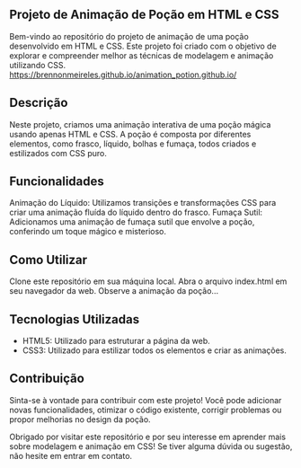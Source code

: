 ## Projeto de Animação de Poção em HTML e CSS
Bem-vindo ao repositório do projeto de animação de uma poção desenvolvido em HTML e CSS. Este projeto foi criado com o objetivo de explorar e compreender melhor as técnicas de modelagem e animação utilizando CSS.
https://brennonmeireles.github.io/animation_potion.github.io/

## Descrição
Neste projeto, criamos uma animação interativa de uma poção mágica usando apenas HTML e CSS. A poção é composta por diferentes elementos, como frasco, líquido, bolhas e fumaça, todos criados e estilizados com CSS puro.

## Funcionalidades
Animação do Líquido: Utilizamos transições e transformações CSS para criar uma animação fluída do líquido dentro do frasco. Fumaça Sutil: Adicionamos uma animação de fumaça sutil que envolve a poção, conferindo um toque mágico e misterioso.

## Como Utilizar
Clone este repositório em sua máquina local. Abra o arquivo index.html em seu navegador da web. Observe a animação da poção...

## Tecnologias Utilizadas
- HTML5: Utilizado para estruturar a página da web. 
- CSS3: Utilizado para estilizar todos os elementos e criar as animações.

## Contribuição
Sinta-se à vontade para contribuir com este projeto! Você pode adicionar novas funcionalidades, otimizar o código existente, corrigir problemas ou propor melhorias no design da poção.

Obrigado por visitar este repositório e por seu interesse em aprender mais sobre modelagem e animação em CSS! Se tiver alguma dúvida ou sugestão, não hesite em entrar em contato.
